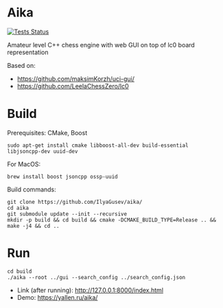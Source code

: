 # Aika
[![Tests Status](https://github.com/IlyaGusev/aika/actions/workflows/cpp.yml/badge.svg)](https://github.com/IlyaGusev/summarus/actions/workflows/cpp.yml)

Amateur level C++ chess engine with web GUI on top of lc0 board representation

Based on:
* https://github.com/maksimKorzh/uci-gui/
* https://github.com/LeelaChessZero/lc0

# Build

Prerequisites: CMake, Boost
```
sudo apt-get install cmake libboost-all-dev build-essential libjsoncpp-dev uuid-dev
```

For MacOS:
```
brew install boost jsoncpp ossp-uuid
```

Build commands:
```
git clone https://github.com/IlyaGusev/aika/
cd aika
git submodule update --init --recursive
mkdir -p build && cd build && cmake -DCMAKE_BUILD_TYPE=Release .. && make -j4 && cd ..
```

# Run
```
cd build
./aika --root ../gui --search_config ../search_config.json
```

* Link (after running): http://127.0.0.1:8000/index.html
* Demo: https://yallen.ru/aika/
